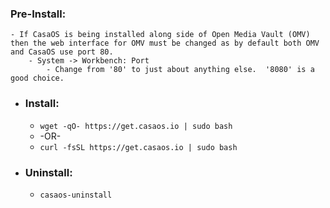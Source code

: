 ### Pre-Install:
	- If CasaOS is being installed along side of Open Media Vault (OMV) then the web interface for OMV must be changed as by default both OMV and CasaOS use port 80.
		- System -> Workbench: Port
			- Change from '80' to just about anything else.  '8080' is a good choice.
- ### Install:
	- ``wget -qO- https://get.casaos.io | sudo bash``
	- -OR-
	- ``curl -fsSL https://get.casaos.io | sudo bash``
- ### Uninstall:
	- ``casaos-uninstall``